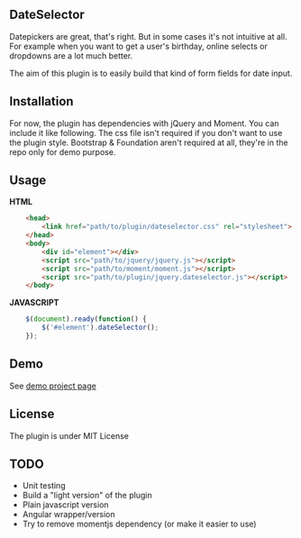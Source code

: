 ## DateSelector

Datepickers are great, that's right. But in some cases it's not intuitive at all.
For example when you want to get a user's birthday, online selects or dropdowns are a lot much better.

The aim of this plugin is to easily build that kind of form fields for date input.

## Installation

For now, the plugin has dependencies with jQuery and Moment. You can include it like following.
The css file isn't required if you don't want to use the plugin style. 
Bootstrap & Foundation aren't required at all, they're in the repo only for demo purpose.

## Usage

**HTML**
```html
    <head>
        <link href="path/to/plugin/dateselector.css" rel="stylesheet">
    </head>
    <body>
        <div id="element"></div>
        <script src="path/to/jquery/jquery.js"></script>
        <script src="path/to/moment/moment.js"></script>
        <script src="path/to/plugin/jquery.dateselector.js"></script>
    </body>
```

**JAVASCRIPT**
```javascript
    $(document).ready(function() {
        $('#element').dateSelector();
    });
```

## Demo

See [demo project page](http://mickaelr.github.io/dateSelector/)

## License

The plugin is under MIT License


## TODO

- Unit testing
- Build a "light version" of the plugin
- Plain javascript version
- Angular wrapper/version
- Try to remove momentjs dependency (or make it easier to use)
